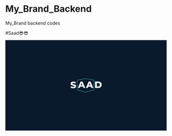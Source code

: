 # My_Brand_Backend

My_Brand backend codes

#Saad😎😎

![alt text](https://github.com/Byiringiro-saad/My_Brand_backend/blob/main/images/Splash.jpg?raw=true)
